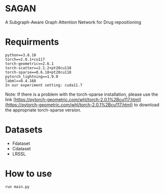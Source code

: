 # SAGAN
A Subgraph-Aware Graph Attention Network for Drug repositioning

# Requirments

```
python==3.8.10
torch==2.0.1+cu117
torch-geometric==2.6.1
torch-scatter==2.1.2+pt20cu118
torch-sparse==0.6.18+pt20cu118
pytorch_lightning==1.9.0
labml==0.4.168
In our experiment setting: cuda11.7
```
Note: If there is a problem with the torch-sparse installation, please use the link 
[https://pytorch-geometric.com/whl/torch-2.0.1%2Bcu117.html](https://pytorch-geometric.com/whl/torch-2.0.1%2Bcu117.html) to download the appropriate torch-sparse version.

# Datasets
- Fdataset
- Cdataset
- LRSSL

# How to use
```
run main.py
```
